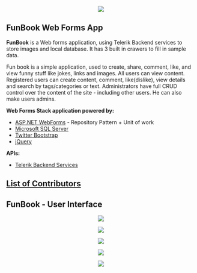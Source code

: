 <p align="center"><a href="http://academy.telerik.com/"><img src="https://raw.githubusercontent.com/fast4y/TelerikAcademy/master/ta.png" /></a></p>

## FunBook Web Forms App

**FunBook** is a Web forms application, using Telerik Backend services to store images and local database. It has 3 built in crawers to fill in sample data.

Fun book is a simple application, used to create, share, comment, like, and view funny stuff like jokes, links and images. All users can view content. Registered users can create content, comment, like(dislike), view details and search by tags/categories or text. Administrators have full CRUD control over the content of the site - including other users. He can also make users admins.

**Web Forms Stack application powered by:**
- [ASP.NET WebForms](http://www.asp.net/web-forms) - Repository Pattern + Unit of work
- [Microsoft SQL Server](http://www.microsoft.com/en-us/server-cloud/products/sql-server/)
- [Twitter Bootstrap](http://getbootstrap.com/)
- [jQuery](http://jquery.com/)

**APIs:**
- [Telerik Backend Services](http://www.telerik.com/backend-services)

## [List of Contributors](https://github.com/fast4y/FunBook/graphs/contributors)

## FunBook - User Interface
<p align="center"><img src="https://raw.githubusercontent.com/fast4y/FunBook/master/Images/1.jpg" /></p>
<p align="center"><img src="https://raw.githubusercontent.com/fast4y/FunBook/master/Images/2.jpg" /></p>
<p align="center"><img src="https://raw.githubusercontent.com/fast4y/FunBook/master/Images/3.jpg" /></p>
<p align="center"><img src="https://raw.githubusercontent.com/fast4y/FunBook/master/Images/4.jpg" /></p>
<p align="center"><img src="https://raw.githubusercontent.com/fast4y/FunBook/master/Images/5.jpg" /></p>
